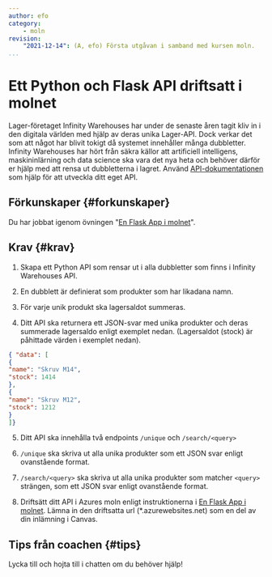 ```yaml
---
author: efo
category:
    - moln
revision:
    "2021-12-14": (A, efo) Första utgåvan i samband med kursen moln.
...
```

Ett Python och Flask API driftsatt i molnet
==================================

Lager-företaget Infinity Warehouses har under de senaste åren tagit kliv in i den digitala världen med hjälp av deras unika Lager-API. Dock verkar det som att något har blivit tokigt då systemet innehåller många dubbletter. Infinity Warehouses har hört från säkra källor att artificiell intelligens, maskininlärning och data science ska vara det nya heta och behöver därför er hjälp med att rensa ut dubbletterna i lagret. Använd [API-dokumentationen](kunskap/en-flask-app-i-molnet#anotherapi) som hjälp för att utveckla ditt eget API.

<!--more-->



Förkunskaper {#forkunskaper}
-----------------------
Du har jobbat igenom övningen "[En Flask App i molnet](kunskap/en-flask-app-i-molnet)".



Krav {#krav}
-----------------------


1. Skapa ett Python API som rensar ut i alla dubbletter som finns i Infinity Warehouses API.

2. En dubblett är definierat som produkter som har likadana namn.

3. För varje unik produkt ska lagersaldot summeras.

3. Ditt API ska returnera ett JSON-svar med unika produkter och deras summerade lagersaldo enligt exemplet nedan. (Lagersaldot (stock) är påhittade värden i exemplet nedan).

```json
{ "data": [
{
"name": "Skruv M14",
"stock": 1414
},
{
"name": "Skruv M12",
"stock": 1212
}
]}
```

5. Ditt API ska innehålla två endpoints `/unique` och `/search/<query>`

6. `/unique` ska skriva ut alla unika produkter som ett JSON svar enligt ovanstående format.

7. `/search/<query>` ska skriva ut alla unika produkter som matcher `<query>` strängen, som ett JSON svar enligt ovanstående format.

8. Driftsätt ditt API i Azures moln enligt instruktionerna i [En Flask App i molnet](kunskap/en-flask-app-i-molnet#cloud). Lämna in den driftsatta url (*.azurewebsites.net) som en del av din inlämning i Canvas.



Tips från coachen {#tips}
-----------------------

Lycka till och hojta till i chatten om du behöver hjälp!
